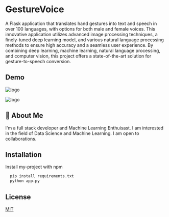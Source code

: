 
# GestureVoice

A Flask application that translates hand gestures into text and speech in over 100 languages, with options for both
male and female voices. This innovative application utilizes advanced image processing techniques, a finely-tuned
deep learning model, and various natural language processing methods to ensure high accuracy and a seamless user
experience. By combining deep learning, machine learning, natural language processing, and computer vision, this
project offers a state-of-the-art solution for gesture-to-speech conversion.


## Demo
![logo](https://res.cloudinary.com/deqqhlv5n/image/upload/v1719460093/xfldkgmovhhncgafvgre.png)

![logo](https://res.cloudinary.com/deqqhlv5n/image/upload/v1720870675/u6tkj80zuo1vabi6ojo3.png)


## 🚀 About Me
I'm a full stack developer and Machine Learning Enthuisast.
I am interested in the field of Data Science and Machine Learning. I am open to collaborations.
## Installation

Install my-project with npm

```bash
  pip install requirements.txt
  python app.py
```
    
## License

[MIT](https://choosealicense.com/licenses/mit/)

